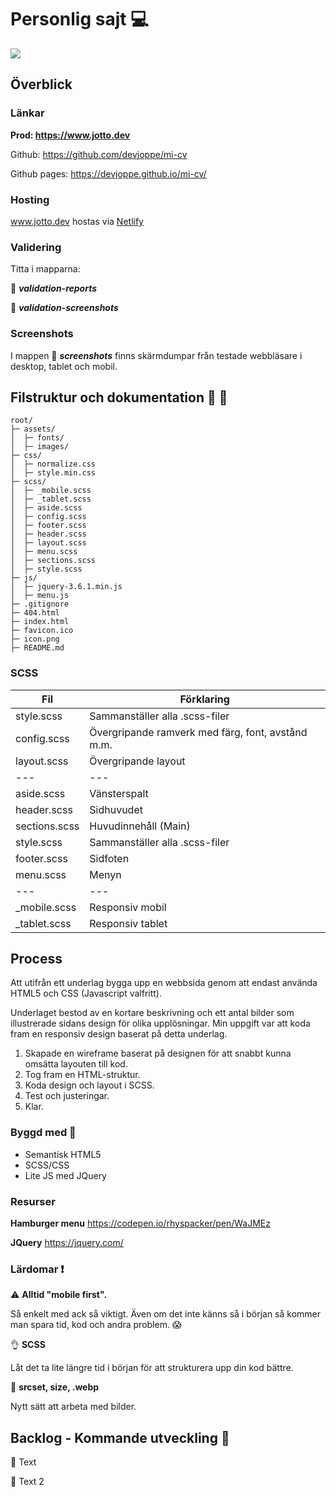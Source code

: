 # Personlig sajt :computer:

![](/screenshots/01-Chrome/Chrome-desktop-1920-01_Header_Nav.jpg)
## Överblick

### Länkar

**Prod: https://www.jotto.dev**

Github: https://github.com/devjoppe/mi-cv

Github pages: https://devjoppe.github.io/mi-cv/

### Hosting

www.jotto.dev hostas via [Netlify](https://www.netlify.com/)

### Validering

Titta i mapparna:

:open_file_folder: ***validation-reports***

:open_file_folder: ***validation-screenshots***

### Screenshots

I mappen :open_file_folder: ***screenshots*** finns skärmdumpar från testade webbläsare i desktop, tablet och mobil.

## Filstruktur och dokumentation :open_file_folder: :page_with_curl:

```
root/
├─ assets/
│  ├─ fonts/
│  ├─ images/
├─ css/
│  ├─ normalize.css
│  ├─ style.min.css
├─ scss/
│  ├─ _mobile.scss
│  ├─ _tablet.scss
│  ├─ aside.scss
│  ├─ config.scss
│  ├─ footer.scss
│  ├─ header.scss
│  ├─ layout.scss
│  ├─ menu.scss
│  ├─ sections.scss
│  ├─ style.scss
├─ js/
│  ├─ jquery-3.6.1.min.js
│  ├─ menu.js
├─ .gitignore
├─ 404.html
├─ index.html
├─ favicon.ico
├─ icon.png
├─ README.md
```

### SCSS

| Fil | Förklaring |
| --- | --- |
| style.scss | Sammanställer alla .scss-filer |
| config.scss | Övergripande ramverk med färg, font, avstånd m.m. |
| layout.scss | Övergripande layout |
| --- | --- |
| aside.scss | Vänsterspalt |
| header.scss | Sidhuvudet |
| sections.scss | Huvudinnehåll (Main) |
| style.scss | Sammanställer alla .scss-filer |
| footer.scss | Sidfoten |
| menu.scss | Menyn |
| --- | --- |
| _mobile.scss | Responsiv mobil |
| _tablet.scss | Responsiv tablet |

## Process

Att utifrån ett underlag bygga upp en webbsida genom att endast använda HTML5 och CSS (Javascript valfritt).

Underlaget bestod av en kortare beskrivning och ett antal bilder som illustrerade sidans design för olika upplösningar. Min uppgift var att koda fram en responsiv design baserat på detta underlag.

1. Skapade en wireframe baserat på designen för att snabbt kunna omsätta layouten till kod.
2. Tog fram en HTML-struktur.
3. Koda design och layout i SCSS.
4. Test och justeringar.
5. Klar.
### Byggd med :construction:

- Semantisk HTML5
- SCSS/CSS
- Lite JS med JQuery

### Resurser

**Hamburger menu**
https://codepen.io/rhyspacker/pen/WaJMEz

**JQuery**
https://jquery.com/

### Lärdomar :exclamation:

:warning: **Alltid "mobile first".**

Så enkelt med ack så viktigt. Även om det inte känns så i början så kommer man spara tid, kod och andra problem. :scream:


:ok_hand: **SCSS**

Låt det ta lite längre tid i början för att strukturera upp din kod bättre.


:clap: **srcset, size, .webp**

Nytt sätt att arbeta med bilder.

## Backlog - Kommande utveckling :mega:

:white_square_button: Text

:white_square_button: Text 2